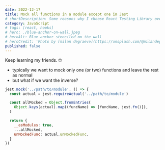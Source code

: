 ```yaml
---
date: 2022-12-17
title: Mock all functions in a module except one in Jest
# shortDescription: Some reasons why I choose React Testing Library over Enzyme for testing React components
category: JavaScript
# tags: [react, hooks]
# hero: ./blue-anchor-on-wall.jpeg
# heroAlt: Blue anchor stenciled on the wall
# heroCredit: 'Photo by [milan degraeve](https://unsplash.com/@milandegraeve)'
published: false
---
```


Keep learning my friends. 🤓

- typically we want to mock only one (or two) functions and leave the rest as normal
- but what if we want the inverse?

```js
jest.mock('../path/to/module', () => {
  const actual = jest.requireActual('../path/to/module')

  const allMocked = Object.fromEntries(
    Object.keys(actual).map((funcName) => [funcName, jest.fn()]),
  )

  return {
    __esModules: true,
    ...allMocked,
    unMockedFunc: actual.unMockedFunc,
  }
})
```

